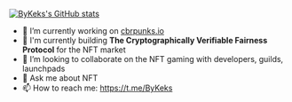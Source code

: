 [![ByKeks's GitHub stats](https://github-readme-stats.vercel.app/api?username=ByKeks&show_icons=true)](https://github.com/anuraghazra/github-readme-stats)

- 🔭 I’m currently working on [cbrpunks.io](https://cbrpunks.io)
- 🌱 I'm currently building **The Cryptographically Verifiable Fairness Protocol** for the NFT market
- 🤝 I’m looking to collaborate on the NFT gaming with developers, guilds, launchpads
- 💬 Ask me about NFT
- 📫 How to reach me: https://t.me/ByKeks
